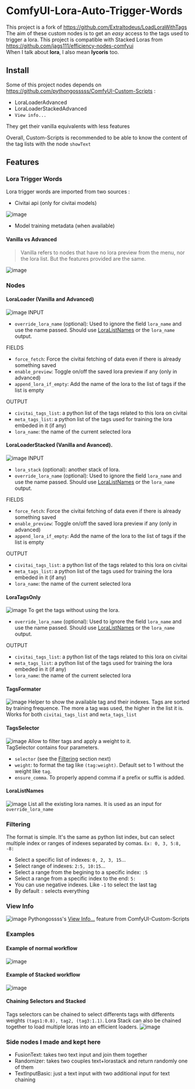 # ComfyUI-Lora-Auto-Trigger-Words

This project is a fork of https://github.com/Extraltodeus/LoadLoraWithTags
The aim of these custom nodes is to get an _easy_ access to the tags used to trigger a lora. 
This project is compatible with Stacked Loras from https://github.com/jags111/efficiency-nodes-comfyui  
When I talk about **lora**, I also mean **lycoris** too.

## Install
Some of this project nodes depends on https://github.com/pythongosssss/ComfyUI-Custom-Scripts :
- LoraLoaderAdvanced
- LoraLoaderStackedAdvanced
- `View info...`

They get their vanilla equivalents with less features

Overall, Custom-Scripts is recommended to be able to know the content of the tag lists with the node `showText`

## Features
### Lora Trigger Words
Lora trigger words are imported from two sources : 
- Civitai api (only for civitai models)

![image](./images/CivitaiTriggerWords.png)
- Model training metadata (when available)

#### Vanilla vs Advanced
> Vanilla refers to nodes that have no lora preview from the menu, nor the lora list. But the features provided are the same.

![image](./images/main.png)
### Nodes
#### LoraLoader (Vanilla and Advanced)
![image](./images/LoraLoader.png)
INPUT
- `override_lora_name` (optional): Used to ignore the field `lora_name` and use the name passed. Should use [LoraListNames](#loralistnames) or the `lora_name` output.

FIELDS
- `force_fetch`: Force the civitai fetching of data even if there is already something saved
- `enable_preview`: Toggle on/off the saved lora preview if any (only in advanced)
- `append_lora_if_empty`: Add the name of the lora to the list of tags if the list is empty 

OUTPUT
- `civitai_tags_list`: a python list of the tags related to this lora on civitai
- `meta_tags_list`: a python list of the tags used for training the lora embeded in it (if any)
- `lora_name`: the name of the current selected lora
#### LoraLoaderStacked (Vanilla and Avanced). 
![image](./images/LoraLoaderStacked.png)
INPUT
- `lora_stack` (optional): another stack of lora.
- `override_lora_name` (optional): Used to ignore the field `lora_name` and use the name passed. Should use [LoraListNames](#loralistnames) or the `lora_name` output.

FIELDS
- `force_fetch`: Force the civitai fetching of data even if there is already something saved
- `enable_preview`: Toggle on/off the saved lora preview if any (only in advanced)
- `append_lora_if_empty`: Add the name of the lora to the list of tags if the list is empty 

OUTPUT
- `civitai_tags_list`: a python list of the tags related to this lora on civitai
- `meta_tags_list`: a python list of the tags used for training the lora embeded in it (if any)
- `lora_name`: the name of the current selected lora
#### LoraTagsOnly 
![image](./images/LoraTagsOnly.png)
To get the tags without using the lora.
- `override_lora_name` (optional): Used to ignore the field `lora_name` and use the name passed. Should use [LoraListNames](#loralistnames) or the `lora_name` output.

OUTPUT
- `civitai_tags_list`: a python list of the tags related to this lora on civitai
- `meta_tags_list`: a python list of the tags used for training the lora embeded in it (if any)
- `lora_name`: the name of the current selected lora

#### TagsFormater
![image](./images/TagsFormater.png)
Helper to show the available tag and their indexes. Tags are sorted by training frequence. The more a tag was used, the higher in the list it is. Works for both `civitai_tags_list` and `meta_tags_list`

#### TagsSelector
![image](./images/TagsSelector.png)
Allow to filter tags and apply a weight to it.  
TagSelector contains four parameters. 
- `selector` (see the [Filtering](#filtering) section next)
- `weight`: to format the tag like `(tag:weight)`. Default set to 1 without the weight like `tag`.
- `ensure_comma`. To properly append comma if a prefix or suffix is added.

#### LoraListNames
![image](./images/LoraListNames.png)
List all the existing lora names. It is used as an input for `override_lora_name`

### Filtering
The format is simple. It's the same as python list index, but can select multiple index or ranges of indexes separated by comas.
`Ex: 0, 3, 5:8, -8:`
- Select a specific list of indexes: `0, 2, 3, 15`...
- Select range of indexes: `2:5, 10:15`...
- Select a range from the begining to a specific index: `:5`
- Select a range from a specific index to the end: `5:`
- You can use negative indexes. Like `-1` to select the last tag
- By default `:` selects everything

### View Info
![image](./images/ViewInfo.png)
Pythongossss's [View Info...](https://github.com/pythongosssss/ComfyUI-Custom-Scripts?tab=readme-ov-file#checkpointloraembedding-info) feature from ComfyUI-Custom-Scripts

### Examples
#### Example of normal workflow
![image](./images/loaderAdvanced.png)

#### Example of Stacked workflow
![image](./images/loaderStacked.png)

#### Chaining Selectors and Stacked
Tags selectors can be chained to select differents tags with differents weights `(tags1:0.8), tag2, (tag3:1.1)`.
Lora Stack can also be chained together to load multiple loras into an efficient loaders.
![image](./images/stackingLoras.png)

### Side nodes I made and kept here
- FusionText: takes two text input and join them together
- Randomizer: takes two couples text+lorastack and return randomly one of them
- TextInputBasic: just a text input with two additional input for text chaining
